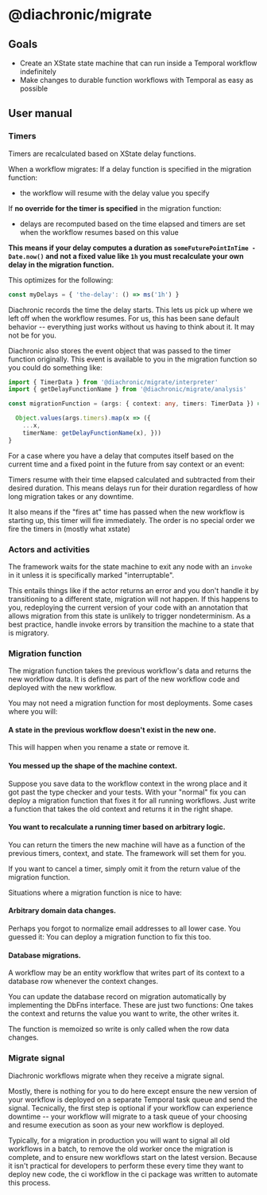 # @diachronic/migrate

## Goals
- Create an XState state machine that can run inside a Temporal workflow indefinitely
- Make changes to durable function workflows with Temporal as easy as possible


## User manual

### Timers

Timers are recalculated based on XState delay functions.

When a workflow migrates:
If a delay function is specified in the migration function:

- the workflow will resume with the delay value you specify

If **no override for the timer is specified** in the migration function:

- delays are recomputed based on the time elapsed and timers are set when the workflow resumes based on this value

**This means if your delay computes a duration as `someFuturePointInTime - Date.now()` and not a fixed
value like `1h` you must recalculate your own delay in the migration function.**

This optimizes for the following:
```typescript
const myDelays = { 'the-delay': () => ms('1h') }

```

Diachronic records the time the delay starts. This lets us pick up where we left off when the
workflow resumes. For us, this has been sane default behavior -- everything just works without us having to think
about it. It may not be for you.

Diachronic also stores the event object that was passed to the timer function originally.
This event is available to you in the migration function so you could do something like:

```typescript
import { TimerData } from '@diachronic/migrate/interpreter'
import { getDelayFunctionName } from '@diachronic/migrate/analysis'

const migrationFunction = (args: { context: any, timers: TimerData }) => {

  Object.values(args.timers).map(x => ({ 
    ...x,
    timerName: getDelayFunctionName(x), }))
}


```


For a case where you have a 
delay that 
computes itself based on the 
current time and a fixed point in the future 
from say context or an event:

Timers resume with their time elapsed calculated and subtracted from their desired duration. This means delays
run for their duration regardless of how long migration takes or any downtime.

It also means if the "fires at" time has passed when the new workflow is starting up, this timer will fire immediately.
The order is no special order we fire the timers in (mostly what xstate)

### Actors and activities

The framework waits for the state machine to exit any node with an `invoke` in it unless it is specifically marked
"interruptable".

This entails things like if the actor returns an error and you don't handle it by transitioning to a different state,
migration will not happen. If this happens to you, redeploying the current version of your code with an
annotation that allows migration from this state is unlikely to trigger
nondeterminism. As a best practice, handle invoke errors by transition the machine to a state that is migratory.

### Migration function
The migration function takes the previous workflow's data and returns the new workflow data. It is defined as part of the new workflow code and deployed with the new workflow. 

You may not need a migration function for most deployments. Some cases where you will:

#### A state in the previous workflow doesn't exist in the new one. 
This will happen when you rename a state or remove it. 

#### You messed up the shape of the machine context. 
Suppose you save data to the workflow context in the wrong place and it got past the type checker and your tests. With your "normal" fix you can deploy a migration function that fixes it for all running workflows. Just write a function that takes the old context and returns it in the right shape. 

#### You want to recalculate a running timer based on arbitrary logic. 
You can return the timers the new machine will have as a function of the previous timers, context, and state. The framework will set them for you. 

If you want to cancel a timer, simply omit it from the return value of the migration function. 

Situations where a migration function is nice to have:

#### Arbitrary domain data changes. 
Perhaps you forgot to normalize email addresses to all lower case. You guessed it: You can deploy a migration function to fix this too. 

#### Database migrations. 
A workflow may be an entity workflow that writes part of its context to a database row whenever the context changes. 

You can update the database record on migration automatically by implementing the DbFns interface. These are just two functions: One takes the context and returns the value you want to write, the other writes it. 

The function is memoized so write is only called when the row data changes. 

### Migrate signal
Diachronic workflows migrate when they receive a migrate signal.

Mostly, there is nothing for you to do here except ensure the new version of your workflow is deployed on a separate Temporal task queue and send the signal. Tecnically, the first step is optional if your workflow can experience downtime -- your workflow will migrate to a task queue of your choosing and resume execution as soon as your new workflow is deployed. 

Typically, for a migration in production you will want to signal all old workflows in a batch, to remove the old worker once the migration is complete, and to ensure new workflows start on the latest version. Because it isn't practical for developers to perform these every time they want to deploy new code, the ci workflow in the ci package was written to automate this process. 

